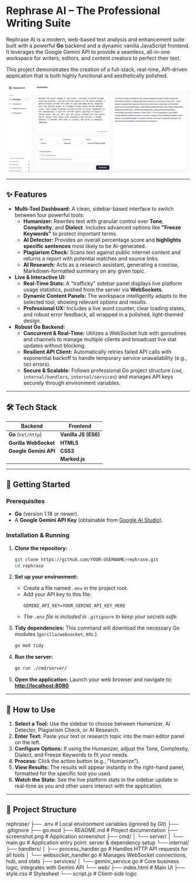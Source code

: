 # Rephrase AI – The Professional Writing Suite

Rephrase AI is a modern, web-based text analysis and enhancement suite built with a powerful **Go** backend and a dynamic vanilla JavaScript frontend. It leverages the Google Gemini API to provide a seamless, all-in-one workspace for writers, editors, and content creators to perfect their text.

This project demonstrates the creation of a full-stack, real-time, API-driven application that is both highly functional and aesthetically polished.

![Rephrase AI Dashboard](./screenshot.jpeg)


---

## ✨ Features

-   **Multi-Tool Dashboard:** A clean, sidebar-based interface to switch between four powerful tools:
    -   **Humanizer:** Rewrites text with granular control over **Tone**, **Complexity**, and **Dialect**. Includes advanced options like **"Freeze Keywords"** to protect important terms.
    -   **AI Detector:** Provides an overall percentage score and **highlights specific sentences** most likely to be AI-generated.
    -   **Plagiarism Check:** Scans text against public internet content and returns a report with potential matches and source links.
    -   **AI Research:** Acts as a research assistant, generating a concise, Markdown-formatted summary on any given topic.
-   **Live & Interactive UI:**
    -   **Real-Time Stats:** A "trafficky" sidebar panel displays live platform usage statistics, pushed from the server via **WebSockets**.
    -   **Dynamic Content Panels:** The workspace intelligently adapts to the selected tool, showing relevant options and results.
    -   **Professional UX:** Includes a live word counter, clear loading states, and robust error feedback, all wrapped in a polished, light-themed design.
-   **Robust Go Backend:**
    -   **Concurrent & Real-Time:** Utilizes a WebSocket hub with goroutines and channels to manage multiple clients and broadcast live stat updates without blocking.
    -   **Resilient API Client:** Automatically retries failed API calls with exponential backoff to handle temporary service unavailability (e.g., `503` errors).
    -   **Secure & Scalable:** Follows professional Go project structure (`cmd`, `internal/handlers`, `internal/services`) and manages API keys securely through environment variables.

---

## 🛠️ Tech Stack

| Backend              | Frontend             |
| -------------------- | -------------------- |
| **Go** (`net/http`)  | **Vanilla JS (ES6)** |
| **Gorilla WebSocket**| **HTML5**            |
| **Google Gemini API**| **CSS3**             |
|                      | **Marked.js**        |

---

## 🚀 Getting Started

### Prerequisites

-   **Go** (version 1.18 or newer).
-   A **Google Gemini API Key** (obtainable from [Google AI Studio](https://aistudio.google.com/app/apikey)).

### Installation & Running

1.  **Clone the repository:**
    ```bash
    git clone https://github.com/YOUR-USERNAME/rephrase.git
    cd rephrase
    ```

2.  **Set up your environment:**
    -   Create a file named `.env` in the project root.
    -   Add your API key to this file:
        ```
        GEMINI_API_KEY=YOUR_GEMINI_API_KEY_HERE
        ```
    -   *The `.env` file is included in `.gitignore` to keep your secrets safe.*

3.  **Tidy dependencies:** This command will download the necessary Go modules (`gorilla/websocket`, etc.).
    ```bash
    go mod tidy
    ```

4.  **Run the server:**
    ```bash
    go run ./cmd/server/
    ```

5.  **Open the application:** Launch your web browser and navigate to:
    **[http://localhost:8080](http://localhost:8080)**

---

## 🔬 How to Use

1.  **Select a Tool:** Use the sidebar to choose between Humanizer, AI Detector, Plagiarism Check, or AI Research.
2.  **Enter Text:** Paste your text or research topic into the main editor panel on the left.
3.  **Configure Options:** If using the Humanizer, adjust the Tone, Complexity, Dialect, and Freeze Keywords to fit your needs.
4.  **Process:** Click the action button (e.g., "Humanize").
5.  **View Results:** The results will appear instantly in the right-hand panel, formatted for the specific tool you used.
6.  **Watch the Stats:** See the live platform stats in the sidebar update in real-time as you and other users interact with the application.

---

## 📂 Project Structure

rephrase/
├── .env                  # Local environment variables (ignored by Git)
├── .gitignore
├── go.mod
├── README.md             # Project documentation
├── screenshot.png        # Application screenshot
├── cmd/
│   └── server/
│       └── main.go       # Application entry point: server & dependency setup
└── internal/
    ├── handlers/
    │   ├── process_handler.go   # Handles HTTP API requests for all tools
    │   └── websocket_handler.go # Manages WebSocket connections, hub, and stats
    ├── services/
    │   └── gemini_service.go    # Core business logic, integrates with Gemini API
    └── web/
        ├── index.html           # Main UI
        ├── style.css            # Stylesheet
        └── script.js            # Client-side logic
